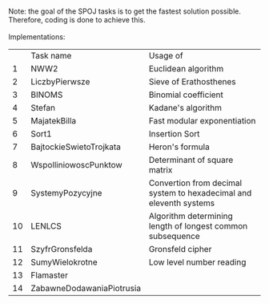<br>Note: the goal of the SPOJ tasks is to get the fastest solution possible. Therefore, coding is done to achieve this.
<br>
<br>Implementations:
<br>
<table>
   <tr>
      <td> </td> <td>Task name</td> <td>Usage of</td>
   </tr>
   <tr>
      <td>1</td> <td>NWW2</td> <td>Euclidean algorithm</td>
   </tr>
   <tr>
      <td>2</td> <td>LiczbyPierwsze</td> <td>Sieve of Erathosthenes</td>
   </tr>
   <tr>
      <td>3</td> <td>BINOMS</td> <td>Binomial coefficient</td>
   </tr>
   <tr>
      <td>4</td> <td>Stefan</td> <td>Kadane's algorithm</td>
   </tr>
    <tr>
      <td>5</td> <td>MajatekBilla</td> <td>Fast modular exponentiation</td>
   </tr>
    <tr>
      <td>6</td> <td>Sort1</td> <td>Insertion Sort</td>
   </tr>
   <tr>
      <td>7</td> <td>BajtockieSwietoTrojkata</td> <td>Heron's formula</td>
   </tr>
   <tr>
      <td>8</td> <td>WspolliniowoscPunktow</td> <td>Determinant of square matrix</td>
   </tr>
    <tr>
      <td>9</td> <td>SystemyPozycyjne</td> <td>Convertion from decimal system to hexadecimal and eleventh systems</td>
   </tr>
   <tr>
      <td>10</td> <td>LENLCS</td> <td>Algorithm determining length of longest common subsequence</td>
   </tr>
   <tr>
      <td>11</td> <td>SzyfrGronsfelda</td> <td>Gronsfeld cipher</td>
   </tr>
   <tr>
      <td>12</td> <td>SumyWielokrotne</td> <td>Low level number reading</td>
   </tr>
   <tr>
      <td>13</td> <td>Flamaster</td> <td> </td>
   </tr>
   <tr>
      <td>14</td> <td>ZabawneDodawaniaPiotrusia</td> <td> </td>
   </tr>
   
</table>
